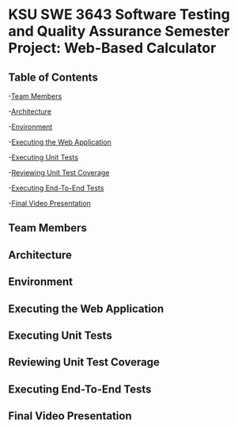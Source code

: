# KSU SWE 3643 Software Testing and Quality Assurance Semester Project: Web-Based Calculator

## Table of Contents

-[Team Members](#team-members)<br>

-[Architecture](#architecture)<br>

-[Environment](#environment)<br>

-[Executing the Web Application](#executing-the-web-application)<br>

-[Executing Unit Tests](#executing-unit-tests)<br>

-[Reviewing Unit Test Coverage](#reviewing-unit-test-coverage)<br>

-[Executing End-To-End Tests](#executing-end-to-end-tests)<br>

-[Final Video Presentation](#final-video-presentation-)<br>


## Team Members

## Architecture

## Environment

## Executing the Web Application

## Executing Unit Tests

## Reviewing Unit Test Coverage

## Executing End-To-End Tests

## Final Video Presentation 